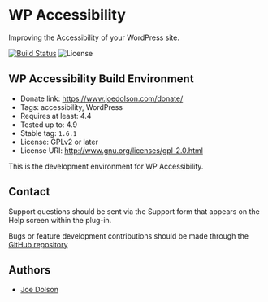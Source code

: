 # WP Accessibility

Improving the Accessibility of your WordPress site.

[![Build Status](https://travis-ci.org/joedolson/wp-accessibility.svg)](https://travis-ci.org/joedolson/wp-accessibility) ![License](https://img.shields.io/badge/license-GPL--2.0%2B-green.svg)

## WP Accessibility Build Environment

* Donate link: https://www.joedolson.com/donate/
* Tags: accessibility, WordPress  
* Requires at least: 4.4  
* Tested up to: 4.9
* Stable tag: `1.6.1`
* License: GPLv2 or later  
* License URI: http://www.gnu.org/licenses/gpl-2.0.html  

This is the development environment for WP Accessibility. 

## Contact

Support questions should be sent via the Support form that appears on the Help screen within the plug-in.

Bugs or feature development contributions should be made through the [GitHub repository](https://github.com/joedolson/wp-accessibility/issues)

## Authors 

* [Joe Dolson](https://www.joedolson.com)
